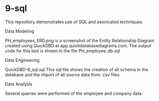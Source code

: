# 9-sql

This repository demonstrates use of SQL and assoicated techniques.

Data Modeling

PH_employees_ERD.png is a screenshot of the Entity Relationship Diagram created using QuickDBD at app.quickdatabasediagrams.com.
The output code for this tool is shown in the file PH_employee_db.sql

Data Engineering

QuickDBD-9_sql.sql This sql file shows the creation of all schema in the database and the import of all source data from .csv files.

Data Analysis

Several queries were performed of the employee and company data.
 

